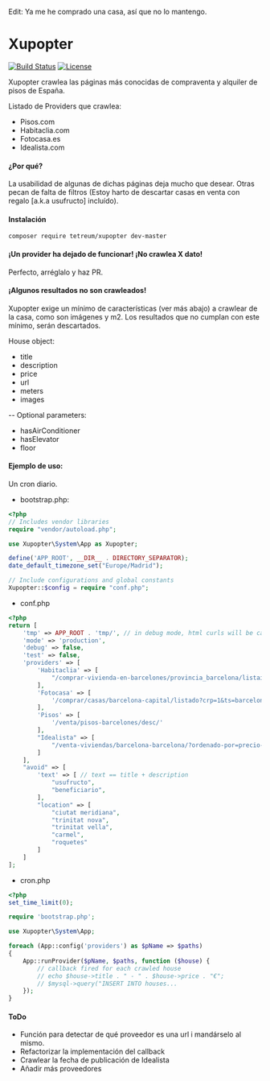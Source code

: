 Edit: Ya me he comprado una casa, así que no lo mantengo.

# Xupopter 

[![Build Status](https://travis-ci.org/tetreum/xupopter.svg?branch=master)](https://travis-ci.org/tetreum/xupopter)
[![License](https://poser.pugx.org/tetreum/xupopter/license.svg)](https://packagist.org/packages/tetreum/xupopter)

Xupopter crawlea las páginas más conocidas de compraventa y alquiler de pisos de España.

Listado de Providers que crawlea:
- Pisos.com
- Habitaclia.com
- Fotocasa.es
- Idealista.com

#### ¿Por qué?
La usabilidad de algunas de dichas páginas deja mucho que desear.
Otras pecan de falta de filtros (Estoy harto de descartar casas en venta con regalo [a.k.a usufructo] incluído).

#### Instalación

    composer require tetreum/xupopter dev-master


#### ¡Un provider ha dejado de funcionar! ¡No crawlea X dato!
Perfecto, arréglalo y haz PR.

#### ¡Algunos resultados no son crawleados!
Xupopter exige un mínimo de características (ver más abajo) a crawlear de la casa, como son imágenes y m2.
Los resultados que no cumplan con este mínimo, serán descartados.

House object:
- title
- description
- price
- url
- meters
- images

-- Optional parameters:
- hasAirConditioner
- hasElevator
- floor

#### Ejemplo de uso:

Un cron diario.

- bootstrap.php:
```php
<?php
// Includes vendor libraries
require "vendor/autoload.php";

use Xupopter\System\App as Xupopter;

define('APP_ROOT', __DIR__ . DIRECTORY_SEPARATOR);
date_default_timezone_set("Europe/Madrid");

// Include configurations and global constants
Xupopter::$config = require "conf.php";
```

- conf.php
```php
<?php
return [
	'tmp' => APP_ROOT . 'tmp/', // in debug mode, html curls will be cached
	'mode' => 'production',
	'debug' => false,
	'test' => false,
	'providers' => [
		'Habitaclia' => [
            "/comprar-vivienda-en-barcelones/provincia_barcelona/listainmuebles.htm?bolIsFiltro=0&tip_op_origen=V&hUserClickFilterButton=&filtro_periodo=0&hMinLat=&hMinLon=&hMaxLat=&hMaxLon=&hUseLatLonFilters=&hNumPointsMapa=&ordenar=pvp_inm_desc&f_con_fotos=0"
    	],
		'Fotocasa' => [
			'/comprar/casas/barcelona-capital/listado?crp=1&ts=barcelona%20capital&llm=724,9,8,232,376,8019,0,0,0&f=publicationdate&o=asc&opi=36&ftg=true&pgg=false&odg=false&fav=false&grad=false&fss=false&mode=3&cu=es-es&pbti=2&nhtti=1&craap=1&fs=true&lon=0&lat=0&fav=false'
		],
		'Pisos' => [
			'/venta/pisos-barcelones/desc/'
		],
		"Idealista" => [
			"/venta-viviendas/barcelona-barcelona/?ordenado-por=precio-desc"
		]
	],
    "avoid" => [
        'text' => [ // text == title + description
            "usufructo",
            "beneficiario",
        ],
        "location" => [
            "ciutat meridiana",
            "trinitat nova",
            "trinitat vella",
            "carmel",
            "roquetes"
        ]
    ]
];
```

- cron.php
```php
<?php
set_time_limit(0);

require 'bootstrap.php';

use Xupopter\System\App;

foreach (App::config('providers') as $pName => $paths)
{
	App::runProvider($pName, $paths, function ($house) {
	    // callback fired for each crawled house
		// echo $house->title . " - " . $house->price . "€";
		// $mysql->query("INSERT INTO houses...
	});
}
```


#### ToDo

- Función para detectar de qué proveedor es una url i mandárselo al mismo.
- Refactorizar la implementación del callback
- Crawlear la fecha de publicación de Idealista
- Añadir más proveedores
